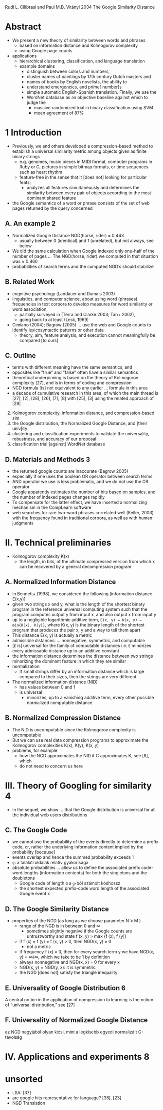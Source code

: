 Rudi L. Cilibrasi and Paul M.B. Vitányi
2004
The Google Similarity Distance

# Abstract

* We present a new theory of similarity between words and phrases
  * based on information distance and Kolmogorov complexity
  * using Google page counts
* applications
  * hierarchical clustering, classification, and language translation
  * example domains
    * distinguish between colors and numbers,
    * cluster names of paintings by 17th century Dutch masters and
    * names of books by English novelists, the ability to
    * understand emergencies, and prime[ number]s
    * simple automatic English-Spanish translation. Finally, we use the
    * WordNet database as an objective baseline against which to judge the
      * massive randomized trial in binary classification using SVM
      * mean agreement of 87%

# 1 Introduction

* Previously, we and others developed a compression-based method to establish a
  universal similarity metric among objects given as finite binary strings
  * e.g. genomes, music pieces in MIDI format, computer programs in Ruby or C,
    pictures in simple bitmap formats, or time sequences such as heart rhythm
  * feature-free in the sense that it [does not] looking for particular feats;
    * analyzes all features simultaneously and determines the similarity between
      every pair of objects according to the most dominant shared feature
* the Google semantics of a word or phrase consists of
  the set of web pages returned by the query concerned

## A. An example 2

* Normalized Google Distance NGD(horse, rider) ≈ 0.443
  * usually between 0 (identical) and 1 (unrelated), but not always, see below
* We did the same calculation when Google indexed only one-half of the number
  of pages ... The NGD(horse, rider) we computed in that situation was ≈ 0.460
* probabilities of search terms and the computed NGD’s should stabilize

## B. Related Work

* cognitive psychology (Landauer and Dumais 2003)
* linguistics, and computer science, about using word (phrases) frequencies in
  text corpora to develop measures for word similarity or word association,
  * partially surveyed in (Terra and Clarke 2003; Tan+ 2002),
  * going back to at least (Lesk, 1969)
* Cimiano (2004); Bagrow (2005) ... use the web and Google counts to identify
  lexicosyntactic patterns or other data
  * theory, aim, feature analysis, and execution
    cannot meaningfully be compared [to ours]

## C. Outline

* terms with different meaning have the same semantics, and
* opposites like ”true” and ”false” often have a similar semantics
* theoretical underpinning is based on the theory of Kolmogorov complexity
  [27], and is in terms of coding and compression
* NGD formula [is] not equivalent to any earlier ... formula in this area
* a decade of cumulative research in this area, of which the main thread is
  [27], [2], [28], [26], [7], [8]
  with [25], [3] using the related approach of [29]
2. Kolmogorov complexity, information distance, and compression-based sim
3. the Google distribution, the Normalized Google Distance, and [their univ]ity
4. clustering and classification experiments to
  validate the universality, robustness, and accuracy of our proposal
5.  classification trial [against] WordNet database

## D. Materials and Methods 3

* the returned google counts are inaccurate (Bagrow 2005)
* especially if one uses the boolean OR operator between search terms
* AND operator we use is less problematic, and we do not use the OR operator
* Google apparently estimates the number of hits based on samples, and
  the number of indexed pages changes rapidly
* To compensate for the latter effect, we have inserted a
  normalizing mechanism in the CompLearn software
* web searches for rare two-word phrases correlated well (Keller, 2003) with
  the frequency found in traditional corpora, as well as with human judgments

# II. Technical preliminaries

* Kolmogorov complexity K(x)
  * the length, in bits, of the ultimate compressed version
    from which x can be recovered by a general decompression program

## A. Normalized Information Distance

* In Bennett+ (1998), we considered the following [information distance E(x,y)]
* given two strings x and y, what is the length of the shortest binary
  program in the reference universal computing system such that the program
  computes output y from input x, and also output x from input y
* up to a negligible logarithmic additive term,
  `E(x, y) = K(x, y) − min{K(x), K(y)}`,
  where K(x, y) is the binary length of the shortest program that produces
  the pair x, y and a way to tell them apart
* This distance E(x, y) is actually a metric
* admissible distances: ... nonnegative, symmetric, and computable
* [`E` is] universal for the family of computable distances
  i.e. `E` minorizes every admissable distance up to an additive constant
* the information distance determines the distance between two strings
  minorizing the dominant feature in which they are similar
* normalization
  * If small strings differ by an information distance which is large compared
    to their sizes, then the strings are very different
* The normalized information distance (NID)
  * has values between 0 and 1
  * is universal
    * minorizes, up to a vanishing additive term,
      every other possible normalized computable distance

## B. Normalized Compression Distance

* The NID is uncomputable since the Kolmogorov complexity is uncomputable
* But we can use real data compression programs to approximate the Kolmogorov
  complexities K(x), K(y), K(x, y)
* problems, for example
  * how the NCD approximates the NID if C approximates K, see [8], which
  * do not need to concern us here

# III. Theory of Googling for similarity 4

* In the sequel, we show ... that the Google distribution is
  universal for all the individual web users distributions

## C. The Google Code

* we cannot use the probability of the events directly to determine a prefix
  code, or, rather the underlying information content implied by the
  probability [because]
* events overlap and hence the summed probability exceeds 1
* `g`: a találati oldalak relatív gyakorisága
* absolute probabilities ... allow us to define the associated prefix code-word
  lengths (information contents) for both the singletons and the doubletons
  * Google code of length `G` a `g`-ből számolt kódhossz
  * the shortest expected prefix-code word length
    of the associated Google event x

## D. The Google Similarity Distance

* properties of the NGD (as long as we choose parameter N ≥ M )
  * range of the NGD is in between 0 and ∞
    * sometimes slightly negative if the Google counts are untrustworthy and
      state f (x, y) > max {f (x), f (y)}
  * if f (x) = f (y) = f (x, y) > 0, then NGD(x, y) = 0
    * not a metric
  * If frequency f (x) = 0, then for every search term y we have
    NGD(x, y) = ∞/∞, which we take to be 1 by definition
  * always nonnegative and NGD(x, x) = 0 for every x
  * NGD(x, y) = NGD(y, x): it is symmetric
  * the NGD [does not] satisfy the triangle inequality

## E. Universality of Google Distribution 6

A central notion in the application of compression to learning is the notion
of “universal distribution,” see [27]

## F. Universality of Normalized Google Distance

az NGD nagyjából olyan kicsi, mint a legkisebb egyedi normalizált G-távolság

# IV. Applications and experiments 8

# unsorted

* LSA: [37]
* are google hits representative for language? [38], [23]
* NGD Translation
